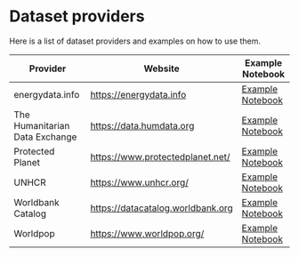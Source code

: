 # Dataset providers

Here is a list of dataset providers and examples on how to use them.

| Provider                       | Website                           | Example Notebook                                         |
| ------------------------------ | --------------------------------- | -------------------------------------------------------- |
| energydata.info                | https://energydata.info           | [Example Notebook](../notebooks/index_energydata/)       |
| The Humanitarian Data Exchange | https://data.humdata.org          | [Example Notebook](../notebooks/index_hdx/)              |
| Protected Planet               | https://www.protectedplanet.net/  | [Example Notebook](../notebooks/index_protectedplanet/)  |
| UNHCR                          | https://www.unhcr.org/            | [Example Notebook](../notebooks/index_unhcr/)            |
| Worldbank Catalog              | https://datacatalog.worldbank.org | [Example Notebook](../notebooks/index_worldbankcatalog/) |
| Worldpop                       | https://www.worldpop.org/         | [Example Notebook](../notebooks/index_worldpop/)         |
